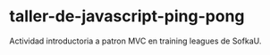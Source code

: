 # taller-de-javascript-ping-pong

Actividad introductoria a patron MVC en training leagues de SofkaU.
